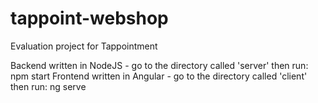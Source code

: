 # tappoint-webshop
Evaluation project for Tappointment

Backend written in NodeJS - go to the directory called 'server' then run: npm start 
Frontend written in Angular - go to the directory called 'client' then run: ng serve
